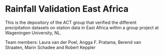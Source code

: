 # Rainfall Validation East Africa
This is the depository of the ACT group that verified the different precipitation datasets on station data in East Africa within a group project at Wageningen University, NL.

Team members: Laura van der Poel, Angga F. Pratama, Berend van Straaten, Marin Schadee and Robert Keppler
